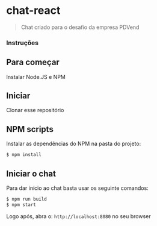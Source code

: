 # chat-react

> Chat criado para o desafio da empresa PDVend

### Instruções

## Para começar

Instalar Node.JS e NPM

## Iniciar

Clonar esse repositório

## NPM scripts

Instalar as dependências do NPM na pasta do projeto:

```bash
$ npm install
```

## Iniciar o chat

Para dar início ao chat basta usar os seguinte comandos:

```bash
$ npm run build
$ npm start
```

Logo após, abra o: `http://localhost:8080` no seu browser
